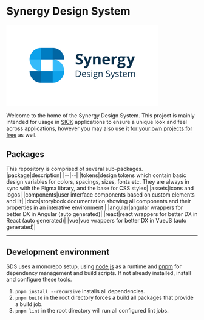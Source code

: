 # Synergy Design System
<picture>
  <source media="(prefers-color-scheme: dark)" srcset="./packages/docs/public/synergy_logo_dark.png" width="400">
  <img alt="Logo" src="./packages/docs/public/synergy_logo_light.png" width="400">
</picture>

Welcome to the home of the Synergy Design System.
This project is mainly intended for usage in [SICK](https://www.sick.com) applications to ensure a unique look and feel across applications, however you may also use it [for your own projects for free](./LICENSE) as well.

## Packages
This repository is comprised of several sub-packages.
|package|description|
|--|--|
|tokens|design tokens which contain basic design variables for colors, spacings, sizes, fonts etc. They are always in sync with the Figma library, and the base for CSS styles|
|assets|icons and logos|
|components|user interface components based on custom elements and lit|
|docs|storybook documentation showing all components and their properties in an interative environment |
|angular|angular wrappers for better DX in Angular (auto generated)|
|react|react wrappers for better DX in React (auto generated)|
|vue|vue wrappers for better DX in VueJS (auto generated)|


---

## Development environment

SDS uses a monorepo setup, using [node.js](https://nodejs.org) as a runtime and [pnpm](https://pnpm.io) for dependency management and build scripts. If not already installed, install and configure these tools.

1. `pnpm install --recursive` installs all dependencies.
2. `pnpm build` in the root directory forces a build all packages that provide a build job.
3. `pnpm lint` in the root directory will run all configured lint jobs.
